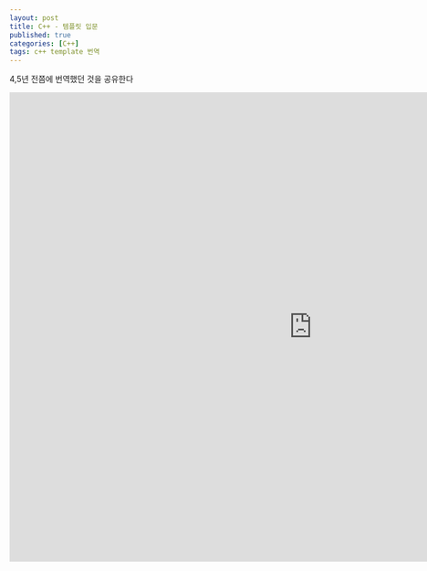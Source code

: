 ```yaml
---
layout: post
title: C++ - 템플릿 입문
published: true
categories: [C++]
tags: c++ template 번역
---
```

4,5년 전쯤에 번역했던 것을 공유한다  
  
<iframe src="https://docs.google.com/presentation/d/e/2PACX-1vTuVxIqEKuugy1MHHc_a_ZMLF_AhB5OyoKaEzOLJkQD74pG0qJ37rKGhZQ4k8QvPHLGwxTOTLKrT8JW/embed?start=false&loop=false&delayms=3000" frameborder="0" width="1059" height="822" allowfullscreen="true" mozallowfullscreen="true" webkitallowfullscreen="true"></iframe>
  